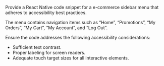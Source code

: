 Provide a React Native code snippet for a e-commerce sidebar menu that adheres to accessibility best practices.

The menu contains navigation items such as “Home”, “Promotions”, “My Orders”, “My Cart”, “My Account”, and “Log Out”.

Ensure the code addresses the following accessibility considerations:

- Sufficient text contrast.
- Proper labeling for screen readers.
- Adequate touch target sizes for all interactive elements.
